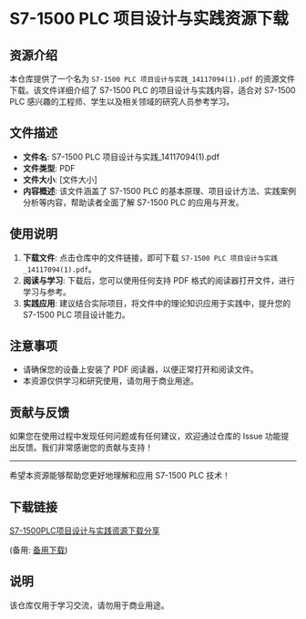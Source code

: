 # S7-1500 PLC 项目设计与实践资源下载

## 资源介绍

本仓库提供了一个名为 `S7-1500 PLC 项目设计与实践_14117094(1).pdf` 的资源文件下载。该文件详细介绍了 S7-1500 PLC 的项目设计与实践内容，适合对 S7-1500 PLC 感兴趣的工程师、学生以及相关领域的研究人员参考学习。

## 文件描述

- **文件名**: S7-1500 PLC 项目设计与实践_14117094(1).pdf
- **文件类型**: PDF
- **文件大小**: [文件大小]
- **内容概述**: 该文件涵盖了 S7-1500 PLC 的基本原理、项目设计方法、实践案例分析等内容，帮助读者全面了解 S7-1500 PLC 的应用与开发。

## 使用说明

1. **下载文件**: 点击仓库中的文件链接，即可下载 `S7-1500 PLC 项目设计与实践_14117094(1).pdf`。
2. **阅读与学习**: 下载后，您可以使用任何支持 PDF 格式的阅读器打开文件，进行学习与参考。
3. **实践应用**: 建议结合实际项目，将文件中的理论知识应用于实践中，提升您的 S7-1500 PLC 项目设计能力。

## 注意事项

- 请确保您的设备上安装了 PDF 阅读器，以便正常打开和阅读文件。
- 本资源仅供学习和研究使用，请勿用于商业用途。

## 贡献与反馈

如果您在使用过程中发现任何问题或有任何建议，欢迎通过仓库的 Issue 功能提出反馈。我们非常感谢您的贡献与支持！

---

希望本资源能够帮助您更好地理解和应用 S7-1500 PLC 技术！

## 下载链接
[S7-1500PLC项目设计与实践资源下载分享](https://pan.quark.cn/s/91445707fb0c) 

(备用: [备用下载](https://pan.baidu.com/s/1wAC3Vatw2hOJsaLb9BIXnw?pwd=1234))

## 说明

该仓库仅用于学习交流，请勿用于商业用途。
